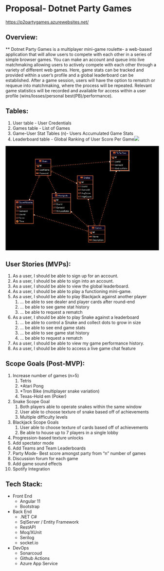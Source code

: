 # **Proposal-** Dotnet Party Games
<!-- [Dotnet.Party.Games.2.docx](https://github.com/210628-UTA-NET/P2-Dotnet-Party-Games/files/6903590/Dotnet.Party.Games.2.docx) -->
https://p2partygames.azurewebsites.net/
## **Overview:**
**	Dotnet Party Games is a multiplayer mini-game roulette- a web-based application that will allow users to compete with each other in a series of simple browser games. You can make an account and queue into live matchmaking allowing users to actively compete with each other through a variety of different web games. Here, game stats can be tracked and provided within a user’s profile and a global leaderboard can be established. After a game session, users will have the option to rematch or requeue into matchmaking, where the process will be repeated. Relevant game statistics will be recorded and available for access within a user profile (wins/losses/personal best(PB)/performance).
## **Tables:**
1. User table - User Credentials
1. Games table - List of Games
1. Game-User Stat Tables (n)- Users Accumulated Game Stats
1. Leaderboard table - Global Ranking of User Score Per Game![](Aspose.Words.fa931c7b-81a0-46f8-9bc1-4928c10d63da.001.png)
<img src="https://raw.githubusercontent.com/210628-UTA-NET/P2-Dotnet-Party-Games/main/image.jpg"/>

##

## **User Stories (MVPs):**
1. As a user, I should be able to sign up for an account.
1. As a user, I should be able to sign into an account.
1. As a user, I should be able to view the global leaderboard.
1. As a user, I should be able to play a functioning mini-game.
1. As a user, I should be able to play Blackjack against another player
   1. … be able to see dealer and player cards after round-end
   1. … be able to see game stat history
   1. … be able to request a rematch
1. As a user, I should be able to play Snake against a leaderboard
   1. … be able to control a Snake and collect dots to grow in size
   1. … be able to see end game stats
   1. ... be able to see game stat history
   1. ... be able to request a rematch
1. As a user, I should be able to view my game performance history.
1. As a user, I should be able to access a live game chat feature
## **Scope Goals (Post-MVP):**
1. Increase number of games (n>5)
   1. Tetris
   1. \*Atari Pong
   1. \*Tron Bike (multiplayer snake variation)
   1. Texas-Hold em (Poker)
1. Snake Scope Goal
   1. Both players able to operate snakes within the same window 
   1. User able to choose texture of snake based off of achievements
   1. Multiple difficulty levels
1. Blackjack Scope Goals
   1. User able to choose texture of cards based off of achievements
   1. Be able to house up to 7 players in a single lobby
1. Progression-based texture unlocks
1. Add spectator mode
1. Add Teams and Team Leaderboards
1. Party Mode- Best score amongst party from “n” number of games
1. Discussion forum for each game
1. Add game sound effects
1. Spotify Integration

## **Tech Stack:**

- Front End
  - Angular 11
  - Bootstrap
- Back End
  - .NET C#
  - SqlServer / Entity Framework
  - RestAPI
  - Moq/XUnit
  - Serilog
  - socket.io
- DevOps
  - Sonarcoud
  - Github Actions
  - Azure App Service

